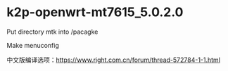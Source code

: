 # k2p-openwrt-mt7615_5.0.2.0
Put directory mtk into /pacagke



Make menuconfig

中文版编译选项：https://www.right.com.cn/forum/thread-572784-1-1.html
